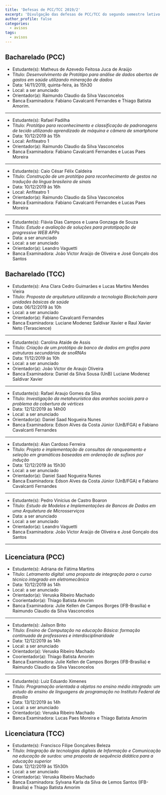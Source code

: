 ```yaml
---
title: 'Defesas de PCC/TCC 2019/2'
excerpt: 'Divulgação das defesas de PCC/TCC do segundo semestre letivo de 2019.'
author_profile: false
categories:
  - avisos
tags:
  - avisos
---
```



## Bacharelado (PCC)

- Estudante(s): Matheus de Azevedo Feitosa Juca de Araújo
- Título:  *Desenvolvimento de Protótipo para análise de dados abertos de gastos em saúde utilizando mineração de dados*
- Data: 14/11/2019, quinta-feira, às 15h30
- Local: a ser anunciado
- Orientador(a): Raimundo Claudio da Silva Vasconcelos 
- Banca Examinadora: Fabiano Cavalcanti Fernandes e Thiago Batista Amorim.

---

- Estudante(s): Rafael Padilha
- Título:  *Protótipo para reconhecimento e classificação de padronagens de tecido utilizando aprendizado de máquina e câmera de smartphone*
- Data: 10/12/2019 às 15h
- Local: Anfiteatro 1
- Orientador(a): Raimundo Claudio da Silva Vasconcelos
- Banca Examinadora: Fabiano Cavalcanti Fernandes e Lucas Paes Moreira

---

- Estudante(s): Caio César Félix Caldeira
- Título:  *Construção de um protótipo para reconhecimento de gestos na tradução da língua brasileira de sinais*
- Data: 10/12/2019 às 16h
- Local: Anfiteatro 1
- Orientador(a): Raimundo Claudio da Silva Vasconcelos
- Banca Examinadora: Fabiano Cavalcanti Fernandes e Lucas Paes Moreira

---

- Estudante(s): Flávia Dias Campos e Luana Gonzaga de Souza
- Título:  *Estudo e avaliação de soluções para prototipação de progressive WEB APPs*
- Data: a ser anunciado
- Local: a ser anunciado
- Orientador(a): Leandro Vaguetti
- Banca Examinadora: João Victor Araújo de Oliveira e José Gonçalo dos Santos


## Bacharelado (TCC)

- Estudante(s): Ana Clara Cedro Guimarães e Lucas Martins Mendes Vieira
- Título:  *Proposta de arquitetura utilizando a tecnologia Blockchain para unidades básicas de saúde*
- Data: 06/12/2019 às 10h
- Local: a ser anunciado
- Orientador(a): Fabiano Cavalcanti Fernandes
- Banca Examinadora: Luciane Modenez Saldivar Xavier e Raul Xavier Neto (Terascience)

---

- Estudante(s): Carolina Ataíde de Assis
- Título:  *Criação de um protótipo de banco de dados em grafos para estruturas secundárias de snoRNAs*
- Data: 11/12/2019 às 10h
- Local: a ser anunciado
- Orientador(a): João Victor de Araujo Oliveira
- Banca Examinadora: Daniel da Silva Sousa (UnB) Luciane Modenez Saldivar Xavier


---

- Estudante(s): Rafael Araujo Gomes da Silva
- Título:  *Investigação da metaheurística das aranhas sociais para o problema da cobertura de vértices*
- Data: 12/12/2019 às 14h00
- Local: a ser anunciado
- Orientador(a): Daniel Saad Nogueira Nunes
- Banca Examinadora: Edson Alves da Costa Júnior (UnB/FGA) e  Fabiano Cavalcanti Fernandes

---

- Estudante(s): Alan Cardoso Ferreira
- Título:  *Projeto e implementação de consultas de ranqueamento e seleção em gramáticas baseadas em ordenação de sufixos por indução*
- Data: 12/12/2019 às 15h30
- Local: a ser anunciado
- Orientador(a): Daniel Saad Nogueira Nunes
- Banca Examinadora: Edson Alves da Costa Júnior (UnB/FGA) e  Fabiano Cavalcanti Fernandes

---

- Estudante(s): Pedro Vinícius de Castro Boaron
- Título:  *Estudo de Modelos e Implementações de Bancos de Dados em uma Arquitetura de  Microsserviços*
- Data: a ser anunciado
- Local: a ser anunciado
- Orientador(a): Leandro Vaguetti
- Banca Examinadora: João Victor Araújo de Oliveira e José Gonçalo dos Santos

---

## Licenciatura (PCC)

- Estudante(s): Adriana de Fátima Martins
- Título:  *Letramento digital: uma proposta de integração para o curso técnico integrado em eletromecânica*
- Data: 10/12/2019 às 14h
- Local: a ser anunciado
- Orientador(a): Veruska Ribeiro Machado
- Coorientador(a): Thiago Batista Amorim
- Banca Examinadora: Julie Kellen de Campos Borges (IFB-Brasília) e Raimundo Claudio da Silva Vasconcelos

---

- Estudante(s): Jailson Brito
- Título:  *Ensino de Computação na educação Básica: formação continuada de professores e interdisciplinaridade*
- Data: 12/12/2019 às 14h
- Local: a ser anunciado
- Orientador(a): Veruska Ribeiro Machado
- Coorientador(a): Thiago Batista Amorim
- Banca Examinadora: Julie Kellen de Campos Borges (IFB-Brasília) e Raimundo Claudio da Silva Vasconcelos

---

- Estudante(s): Luiz Eduardo Ximenes
- Título:  *Programação orientada a objetos no ensino médio integrado: um estudo do ensino de linguagens de programação no Instituto Federal de Brasília*
- Data: 13/12/2019 às 14h
- Local: a ser anunciado
- Orientador(a): Veruska Ribeiro Machado
- Banca Examinadora: Lucas Paes Moreira e  Thiago Batista Amorim

## Licenciatura (TCC)


- Estudante(s): Francisco Filipe Gonçalves Beleza
- Título:  *Integração de tecnologias digitais de Informação e Comunicação na educação de surdos: uma proposta de sequência didática para a educação superior*
- Data: 12/12/2019 às 15h30h
- Local: a ser anunciado
- Orientador(a): Veruska Ribeiro Machado
- Banca Examinadora: Sylvana Karla da Silva de Lemos Santos (IFB-Brasília) e Thiago Batista Amorim
